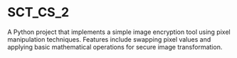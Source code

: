 # SCT_CS_2
 A Python project that implements a simple image encryption tool using pixel manipulation techniques. Features include swapping pixel values and applying basic mathematical operations for secure image transformation.
